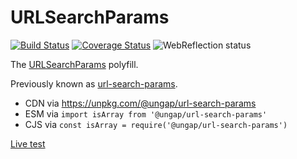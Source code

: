# URLSearchParams

[![Build Status](https://travis-ci.com/ungap/url-search-params.svg?branch=master)](https://travis-ci.com/ungap/url-search-params) [![Coverage Status](https://coveralls.io/repos/github/ungap/url-search-params/badge.svg?branch=master)](https://coveralls.io/github/ungap/url-search-params?branch=master) ![WebReflection status](https://offline.report/status/webreflection.svg)


The [URLSearchParams](https://developer.mozilla.org/en-US/docs/Web/API/URLSearchParams) polyfill.

Previously known as [url-search-params](https://github.com/WebReflection/url-search-params).

  * CDN via https://unpkg.com/@ungap/url-search-params
  * ESM via `import isArray from '@ungap/url-search-params'`
  * CJS via `const isArray = require('@ungap/url-search-params')`

[Live test](https://ungap.github.io/url-search-params/test/)
